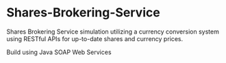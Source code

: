 # Shares-Brokering-Service
Shares Brokering Service simulation utilizing a currency conversion system using RESTful APIs for up-to-date shares and currency prices.

Build using Java SOAP Web Services
